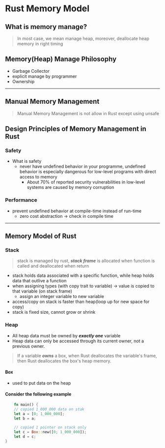 # Rust Memory Model

## What is memory manage?

> In most case, we mean manage heap, moreover, deallocate heap memory in right timing

## Memory(Heap) Manage Philosophy

- Garbage Collector
- explicit manage by programmer
- Ownership

---

## Manual Memory Management

> Manual Memory Management is not allow in Rust except using unsafe

## Design Principles of Memory Management in Rust

### Safety

- What is safety
    - never have undefined behavior in your programme, undefined behavior is especially dangerous for low-level programs
      with direct access to memory
        - About 70% of reported security vulnerabilities in low-level systems are caused by memory corruption

### Performance

- prevent undefined behavior at compile-time instead of run-time
    - zero cost abstraction -> check in compile time

---

## Memory Model of Rust

### Stack

> stack is managed by rust, **_stack frame_** is allocated when function is called and deallocated when return

- stack holds data associated with a specific function, while heap holds data that outlive a function
- when assigning types (with copy trait to variable) -> value is copied to that variable (on stack frame)
    - assign an integer variable to new variable
- access/copy on stack is faster than heap(loop up for new space for copy)
- stack is fixed size, cannot grow or shrink

### Heap

- All heap data must be owned by **_exactly one_** variable
- Heap data can only be accessed through its current owner, not a previous owner.

> If a variable **_owns_** a box, when Rust deallocates the variable's frame, then Rust deallocates the box's heap
> memory.

#### Box

- used to put data on the heap

#### Consider the following example

```rust
    fn main() {
    // copied 1_000_000 data on stak
    let a = [0; 1_000_000];
    let b = a;
    
    // copied 1 pointer on stack only
    let c = Box::new([0; 1_000_000]);
    let d = c;
}
```
